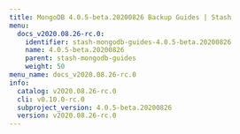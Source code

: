 ```yaml
---
title: MongoDB 4.0.5-beta.20200826 Backup Guides | Stash
menu:
  docs_v2020.08.26-rc.0:
    identifier: stash-mongodb-guides-4.0.5-beta.20200826
    name: 4.0.5-beta.20200826
    parent: stash-mongodb-guides
    weight: 50
menu_name: docs_v2020.08.26-rc.0
info:
  catalog: v2020.08.26-rc.0
  cli: v0.10.0-rc.0
  subproject_version: 4.0.5-beta.20200826
  version: v2020.08.26-rc.0
---
```


